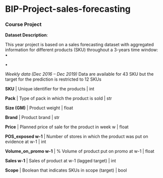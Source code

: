 # BIP-Project-sales-forecasting

### Course Project
**Dataset Description**:

This year project is based on a sales forecasting dataset with aggregated information for different products (SKU) throughout a 3-years time window:
•

•

_Weekly data (Dec 2016 – Dec 2019)_
Data are available for 43 SKU but the target for the prediction is restricted to 12 SKUs

**SKU** | Unique identifier for the products | int

**Pack** | Type of pack in which the product is sold | str

**Size (GM)** | Product weight | float

**Brand** | Product brand | str

**Price** | Planned price of sale for the product in week w | float

**POS_exposed w-1** | Number of stores in which the product was put on evidence at w-1 | int

**Volume_on_promo w-1** | % Volume of product put on promo at w-1 | float

**Sales w-1** | Sales of product at w-1 (lagged target) | int

**Scope** | Boolean that indicates SKUs in scope (target) | bool
